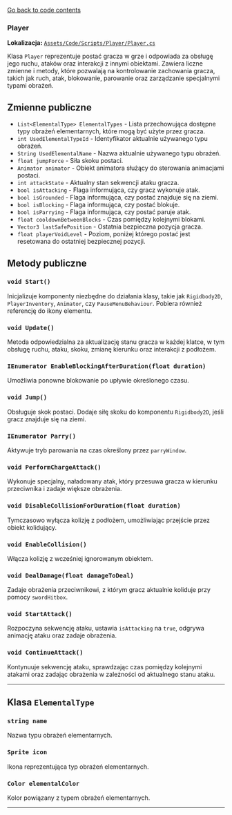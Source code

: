 ﻿[Go back to code contents](../../../codeContents.md)

### Player

**Lokalizacja:** [`Assets/Code/Scripts/Player/Player.cs`](../../../../Assets/Code/Scripts/Entities/Player/Player.cs)


Klasa `Player` reprezentuje postać gracza w grze i odpowiada za obsługę jego ruchu, ataków oraz interakcji z innymi obiektami. Zawiera liczne zmienne i metody, które pozwalają na kontrolowanie zachowania gracza, takich jak ruch, atak, blokowanie, parowanie oraz zarządzanie specjalnymi typami obrażeń.

## Zmienne publiczne

- `List<ElementalType> ElementalTypes` - Lista przechowująca dostępne typy obrażeń elementarnych, które mogą być użyte przez gracza.
- `int UsedElementalTypeId` - Identyfikator aktualnie używanego typu obrażeń.
- `String UsedElementalName` - Nazwa aktualnie używanego typu obrażeń.
- `float jumpForce` - Siła skoku postaci.
- `Animator animator` - Obiekt animatora służący do sterowania animacjami postaci.
- `int attackState` - Aktualny stan sekwencji ataku gracza.
- `bool isAttacking` - Flaga informująca, czy gracz wykonuje atak.
- `bool isGrounded` - Flaga informująca, czy postać znajduje się na ziemi.
- `bool isBlocking` - Flaga informująca, czy postać blokuje.
- `bool isParrying` - Flaga informująca, czy postać paruje atak.
- `float cooldownBetweenBlocks` - Czas pomiędzy kolejnymi blokami.
- `Vector3 lastSafePosition` - Ostatnia bezpieczna pozycja gracza.
- `float playerVoidLevel` - Poziom, poniżej którego postać jest resetowana do ostatniej bezpiecznej pozycji.

## Metody publiczne

### `void Start()`
Inicjalizuje komponenty niezbędne do działania klasy, takie jak `Rigidbody2D`, `PlayerInventory`, `Animator`, czy `PauseMenuBehaviour`. Pobiera również referencję do ikony elementu.

### `void Update()`
Metoda odpowiedzialna za aktualizację stanu gracza w każdej klatce, w tym obsługę ruchu, ataku, skoku, zmianę kierunku oraz interakcji z podłożem.

### `IEnumerator EnableBlockingAfterDuration(float duration)`
Umożliwia ponowne blokowanie po upływie określonego czasu.

### `void Jump()`
Obsługuje skok postaci. Dodaje siłę skoku do komponentu `Rigidbody2D`, jeśli gracz znajduje się na ziemi.

### `IEnumerator Parry()`
Aktywuje tryb parowania na czas określony przez `parryWindow`.

### `void PerformChargeAttack()`
Wykonuje specjalny, naładowany atak, który przesuwa gracza w kierunku przeciwnika i zadaje większe obrażenia.

### `void DisableCollisionForDuration(float duration)`
Tymczasowo wyłącza kolizję z podłożem, umożliwiając przejście przez obiekt kolidujący.

### `void EnableCollision()`
Włącza kolizję z wcześniej ignorowanym obiektem.

### `void DealDamage(float damageToDeal)`
Zadaje obrażenia przeciwnikowi, z którym gracz aktualnie koliduje przy pomocy `swordHitbox`.

### `void StartAttack()`
Rozpoczyna sekwencję ataku, ustawia `isAttacking` na `true`, odgrywa animację ataku oraz zadaje obrażenia.

### `void ContinueAttack()`
Kontynuuje sekwencję ataku, sprawdzając czas pomiędzy kolejnymi atakami oraz zadając obrażenia w zależności od aktualnego stanu ataku.

---

## Klasa `ElementalType`

### `string name`
Nazwa typu obrażeń elementarnych.

### `Sprite icon`
Ikona reprezentująca typ obrażeń elementarnych.

### `Color elementalColor`
Kolor powiązany z typem obrażeń elementarnych.

---
